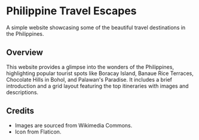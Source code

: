 # Philippine Travel Escapes

A simple website showcasing some of the beautiful travel destinations in the Philippines.

## Overview

This website provides a glimpse into the wonders of the Philippines, highlighting popular tourist spots like Boracay Island, Banaue Rice Terraces, Chocolate Hills in Bohol, and Palawan's Paradise. It includes a brief introduction and a grid layout featuring the top itineraries with images and descriptions.

## Credits

* Images are sourced from Wikimedia Commons.
* Icon from Flaticon.